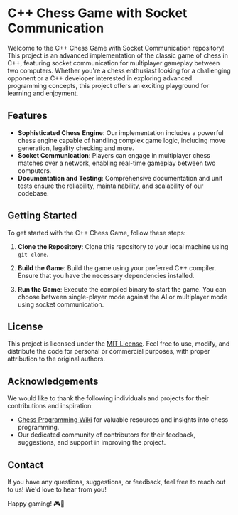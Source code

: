 # C++ Chess Game with Socket Communication

Welcome to the C++ Chess Game with Socket Communication repository! This project is an advanced implementation of the classic game of chess in C++, featuring socket communication for multiplayer gameplay between two computers. Whether you're a chess enthusiast looking for a challenging opponent or a C++ developer interested in exploring advanced programming concepts, this project offers an exciting playground for learning and enjoyment.

## Features

- **Sophisticated Chess Engine**: Our implementation includes a powerful chess engine capable of handling complex game logic, including move generation, legality checking and more.
- **Socket Communication**: Players can engage in multiplayer chess matches over a network, enabling real-time gameplay between two computers.
- **Documentation and Testing**: Comprehensive documentation and unit tests ensure the reliability, maintainability, and scalability of our codebase.

## Getting Started

To get started with the C++ Chess Game, follow these steps:

1. **Clone the Repository**: Clone this repository to your local machine using `git clone`.

2. **Build the Game**: Build the game using your preferred C++ compiler. Ensure that you have the necessary dependencies installed.

3. **Run the Game**: Execute the compiled binary to start the game. You can choose between single-player mode against the AI or multiplayer mode using socket communication.

## License

This project is licensed under the [MIT License](LICENSE). Feel free to use, modify, and distribute the code for personal or commercial purposes, with proper attribution to the original authors.

## Acknowledgements

We would like to thank the following individuals and projects for their contributions and inspiration:

- [Chess Programming Wiki](https://www.chessprogramming.org/Main_Page) for valuable resources and insights into chess programming.
- Our dedicated community of contributors for their feedback, suggestions, and support in improving the project.

## Contact

If you have any questions, suggestions, or feedback, feel free to reach out to us! We'd love to hear from you!

Happy gaming! 🎮👑

